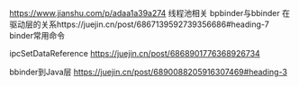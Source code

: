 https://www.jianshu.com/p/adaa1a39a274
线程池相关
bpbinder与bbinder 在驱动层的关系https://juejin.cn/post/6867139592739356686#heading-7
binder常用命令

ipcSetDataReference  https://juejin.cn/post/6868901776368926734

bbinder到Java层  https://juejin.cn/post/6890088205916307469#heading-3